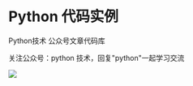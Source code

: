 # Python 代码实例

Python技术 公众号文章代码库


关注公众号：python 技术，回复"python"一起学习交流

![](http://favorites.ren/assets/images/python.jpg)
